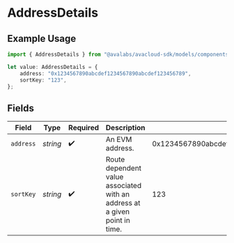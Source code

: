 # AddressDetails

## Example Usage

```typescript
import { AddressDetails } from "@avalabs/avacloud-sdk/models/components";

let value: AddressDetails = {
    address: "0x1234567890abcdef1234567890abcdef123456789",
    sortKey: "123",
};
```

## Fields

| Field                                                                      | Type                                                                       | Required                                                                   | Description                                                                | Example                                                                    |
| -------------------------------------------------------------------------- | -------------------------------------------------------------------------- | -------------------------------------------------------------------------- | -------------------------------------------------------------------------- | -------------------------------------------------------------------------- |
| `address`                                                                  | *string*                                                                   | :heavy_check_mark:                                                         | An EVM address.                                                            | 0x1234567890abcdef1234567890abcdef123456789                                |
| `sortKey`                                                                  | *string*                                                                   | :heavy_check_mark:                                                         | Route dependent value associated with an address at a given point in time. | 123                                                                        |